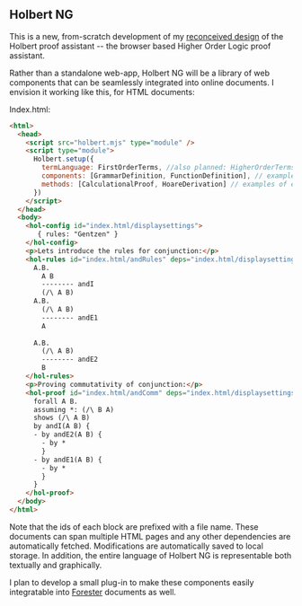 ## Holbert NG

This is a new, from-scratch development of my [reconceived design](https://liamoc.net/forest/loc-000V) of the Holbert proof assistant -- the browser based Higher Order Logic proof assistant.

Rather than a standalone web-app, Holbert NG will be a library of web components that can be seamlessly integrated into online documents. 
I envision it working like this, for HTML documents:

Index.html:
```html
<html>
  <head>
    <script src="holbert.mjs" type="module" />
    <script type="module">
      Holbert.setup({
        termLanguage: FirstOrderTerms, //also planned: HigherOrderTerms, Strings
        components: [GrammarDefinition, FunctionDefinition], // examples of extra components provided by planned plugins
        methods: [CalculationalProof, HoareDerivation] // examples of extra proof methods provided by planned plugins.
      })
    </script>
  </head>
  <body>
    <hol-config id="index.html/displaysettings">
       { rules: "Gentzen" }
    </hol-config>
    <p>Lets introduce the rules for conjunction:</p>
    <hol-rules id="index.html/andRules" deps="index.html/displaysettings">
      A.B.
        A B
        -------- andI
        (/\ A B)
      A.B.
        (/\ A B)
        -------- andE1
        A
      
      A.B.
        (/\ A B)
        -------- andE2
        B
    </hol-rules>
    <p>Proving commutativity of conjunction:</p>
    <hol-proof id="index.html/andComm" deps="index.html/displaysettings index.html/andRules">
      forall A B.
      assuming *: (/\ B A)
      shows (/\ A B)
      by andI(A B) {
      - by andE2(A B) {
        - by *
        }
      - by andE1(A B) {
        - by *
        }
      }
    </hol-proof>
  </body>
</html>
```

Note that the ids of each block are prefixed with a file name. These documents can span multiple HTML pages and any other dependencies are automatically fetched. 
Modifications are automatically saved to local storage.
In addition, the entire language of Holbert NG is representable both textually and graphically.

I plan to develop a small plug-in to make these components easily integratable into [Forester](https://www.forester-notes.org) documents as well.
